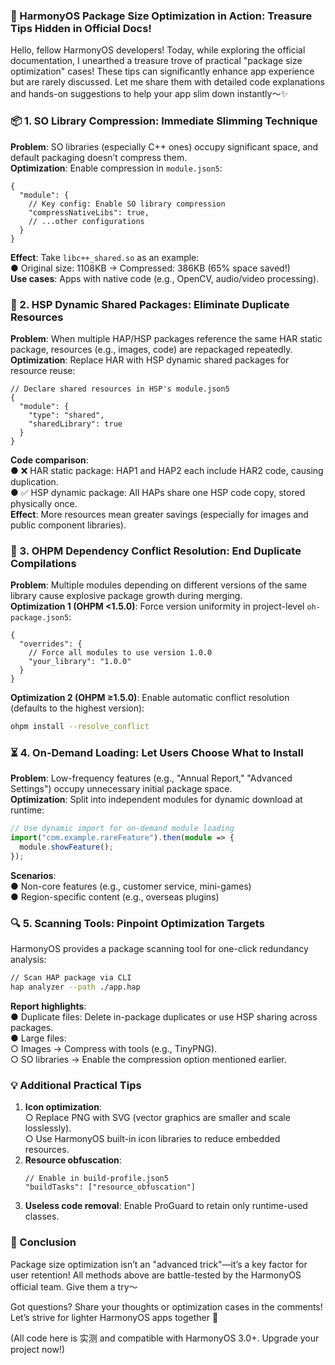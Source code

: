 ### 🎉 HarmonyOS Package Size Optimization in Action: Treasure Tips Hidden in Official Docs!  

Hello, fellow HarmonyOS developers! Today, while exploring the official documentation, I unearthed a treasure trove of practical "package size optimization" cases! These tips can significantly enhance app experience but are rarely discussed. Let me share them with detailed code explanations and hands-on suggestions to help your app slim down instantly～✨  


### 📦 1. SO Library Compression: Immediate Slimming Technique  
**Problem**: SO libraries (especially C++ ones) occupy significant space, and default packaging doesn’t compress them.  
**Optimization**: Enable compression in `module.json5`:  
```json5  
{  
  "module": {  
    // Key config: Enable SO library compression  
    "compressNativeLibs": true,  
    // ...other configurations  
  }  
}
```  
**Effect**: Take `libc++_shared.so` as an example:  
● Original size: 1108KB → Compressed: 386KB (65% space saved!)  
**Use cases**: Apps with native code (e.g., OpenCV, audio/video processing).  


### 🔄 2. HSP Dynamic Shared Packages: Eliminate Duplicate Resources  
**Problem**: When multiple HAP/HSP packages reference the same HAR static package, resources (e.g., images, code) are repackaged repeatedly.  
**Optimization**: Replace HAR with HSP dynamic shared packages for resource reuse:  
```json5  
// Declare shared resources in HSP's module.json5  
{  
  "module": {  
    "type": "shared",  
    "sharedLibrary": true  
  }  
}
```  
**Code comparison**:  
● ❌ HAR static package: HAP1 and HAP2 each include HAR2 code, causing duplication.  
● ✅ HSP dynamic package: All HAPs share one HSP code copy, stored physically once.  
**Effect**: More resources mean greater savings (especially for images and public component libraries).  


### 🧩 3. OHPM Dependency Conflict Resolution: End Duplicate Compilations  
**Problem**: Multiple modules depending on different versions of the same library cause explosive package growth during merging.  
**Optimization 1 (OHPM <1.5.0)**: Force version uniformity in project-level `oh-package.json5`:  
```json5  
{  
  "overrides": {  
    // Force all modules to use version 1.0.0  
    "your_library": "1.0.0"  
  }  
}
```  
**Optimization 2 (OHPM ≥1.5.0)**: Enable automatic conflict resolution (defaults to the highest version):  
```bash  
ohpm install --resolve_conflict  
```  


### ⏳ 4. On-Demand Loading: Let Users Choose What to Install  
**Problem**: Low-frequency features (e.g., "Annual Report," "Advanced Settings") occupy unnecessary initial package space.  
**Optimization**: Split into independent modules for dynamic download at runtime:  
```typescript  
// Use dynamic import for on-demand module loading  
import("com.example.rareFeature").then(module => {  
  module.showFeature();  
});
```  
**Scenarios**:  
● Non-core features (e.g., customer service, mini-games)  
● Region-specific content (e.g., overseas plugins)  


### 🔍 5. Scanning Tools: Pinpoint Optimization Targets  
HarmonyOS provides a package scanning tool for one-click redundancy analysis:  
```bash  
// Scan HAP package via CLI  
hap analyzer --path ./app.hap  
```  
**Report highlights**:  
● Duplicate files: Delete in-package duplicates or use HSP sharing across packages.  
● Large files:  
  ○ Images → Compress with tools (e.g., TinyPNG).  
  ○ SO libraries → Enable the compression option mentioned earlier.  


### 💡 Additional Practical Tips  
1. **Icon optimization**:  
   ○ Replace PNG with SVG (vector graphics are smaller and scale losslessly).  
   ○ Use HarmonyOS built-in icon libraries to reduce embedded resources.  
2. **Resource obfuscation**:  
   ```json5  
   // Enable in build-profile.json5  
   "buildTasks": ["resource_obfuscation"]  
   ```  
3. **Useless code removal**: Enable ProGuard to retain only runtime-used classes.  


### 🌟 Conclusion  
Package size optimization isn’t an "advanced trick"—it’s a key factor for user retention! All methods above are battle-tested by the HarmonyOS official team. Give them a try～  

Got questions? Share your thoughts or optimization cases in the comments! Let’s strive for lighter HarmonyOS apps together 🚀  

(All code here is 实测 and compatible with HarmonyOS 3.0+. Upgrade your project now!)
